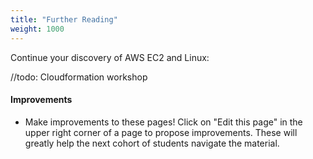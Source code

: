 ```yaml
---
title: "Further Reading"
weight: 1000
---
```


Continue your discovery of AWS EC2 and Linux:

//todo: Cloudformation workshop

#### Improvements

  - Make improvements to these pages! Click on "Edit this page" in the upper right corner of a page to 
    propose improvements. These will greatly help the next cohort of students navigate the material.

